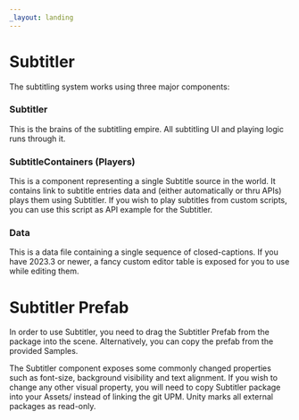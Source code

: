 ```yaml
---
_layout: landing
---
```


# Subtitler
The subtitling system works using three major components:

### Subtitler
This is the brains of the subtitling empire. All subtitling UI and playing logic runs through it. 

### SubtitleContainers (Players)
This is a component representing a single Subtitle source in the world. It contains link to subtitle entries data and (either automatically or thru APIs) plays them using Subtitler. If you wish to play subtitles from custom scripts, you can use this script as API example for the Subtitler.  

### Data
This is a data file containing a single sequence of closed-captions. If you have 2023.3 or newer, a fancy custom editor table is exposed for you to use while editing them. 


# Subtitler Prefab
In order to use Subtitler, you need to drag the Subtitler Prefab from the package into the scene. Alternatively, you can copy the prefab from the provided Samples.

The Subtitler component exposes some commonly changed properties such as font-size, background visibility and text alignment. If you wish to change any other visual property, you will need to copy Subtitler package into your Assets/ instead of linking the git UPM. Unity marks all external packages as read-only.

